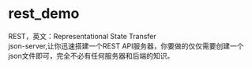 # rest_demo

REST，英文：Representational State Transfer  
json-server,让你迅速搭建一个REST API服务器，你要做的仅仅需要创建一个json文件即可，完全不必有任何服务器和后端的知识。
